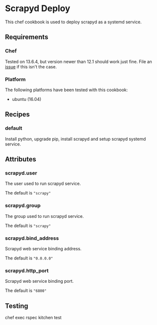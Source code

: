 # Scrapyd Deploy

This chef cookbook is used to deploy scrapyd as a systemd service.

## Requirements

### Chef

Tested on 13.6.4, but version newer than 12.1 should work just fine. File an [issue](https://github.com/hyan15/crawler-demo/issues) if this isn't the case.

### Platform

The following platforms have been tested with this cookbook:

* ubuntu (16.04) 

## Recipes

### default

Install python, upgrade pip, install scrapyd and setup scrapyd systemd service.

## Attributes

### scrapyd.user

The user used to run scrapyd service.

The default is `"scrapy"`

### scrapyd.group

The group used to run scrapyd service.

The default is `"scrapy"`

### scrapyd.bind_address

Scrapyd web service binding address.

The default is `"0.0.0.0"`

### scrapyd.http_port

Scrapyd web service binding port.

The default is `"6800"`

## Testing

chef exec rspec
kitchen test